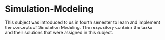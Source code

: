 # Simulation-Modeling

This subject was introduced to us in fourth semester to learn and implement the concepts of Simulation Modeling. The respository contains the tasks and their solutions that were assigned in this subject. 
